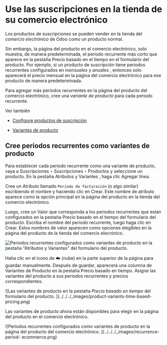 # Use las suscripciones en la tienda de su comercio electrónico

Los productos de suscripciones se pueden vender en la tienda del _comercio
electrónico_ de Odoo como un producto normal.

Sin embargo, la página del producto en el comercio electrónico, solo muestra,
de manera predeterminada, el periodo recurrente más corto que aparece en la
pestaña Precio basado en el tiempo en el formulario del producto. Por ejemplo,
si un producto de suscripción tiene periodos recurrentes configurados en
_mensuales_ y _anuales_ , entonces solo aparecerá el precio mensual en la
página del comercio electrónico para ese producto de manera predeterminada.

Para agregar más periodos recurrentes en la página del producto del comercio
electrónico, cree una _variante de producto_ para cada periodo recurrente.

Ver también

  * [Configure productos de suscripción](products.html)

  * [Variantes de producto](../sales/products_prices/products/variants.html)

## Cree periodos recurrentes como variantes de producto

Para establecer cada periodo recurrente como una variante de producto, vaya a
Suscripciones ‣ Suscripciones ‣ Productos y seleccione un producto. En la
pestaña Atributos y Variantes , haga clic Agregar línea.

Cree un Atributo llamado `Periodo de facturación` (o algo similar) escribiendo
el nombre y haciendo clic en Crear. Este nombre de atributo aparece como la
opción principal en la página del producto en la tienda del comercio
electrónico.

Luego, cree un Valor que corresponda a los periodos recurrentes que están
configurados en la pestaña Precio basado en el tiempo del formulario del
producto. Escriba el nombre del periodo recurrente, luego haga clic en Crear.
Estos nombres de valor aparecen como opciones elegibles en la página del
producto de la tienda del comercio elecrónico.

![Periodos recurrentes configurados como variantes de producto en la pestaña
"Atributos y Variantes" del formulario del
producto.](../../../_images/recurrence-period-attributes-variants.png)

Haha clic en el icono de ☁️ (nube) en la parte superior de la página para
guardar manualmente. Después de guardar, aparecerá una columna de Variantes de
Producto en la pestaña Precio basado en tiempo. Asigne las variantes del
producto a sus periodos recurrentes y precios correspondientes.

![Las variantes de producto en la pestaña *Precio basado en tiempo* del
formulario del producto. ](../../../_images/product-variants-time-based-
pricing.png)

Las variantes de producto ahora están disponibles para elegir en la página del
producto en el comercio electrónico.

![Periodos recurrentes configurados como variantes de producto en la página
del producto del comercio electrónico. ](../../../_images/recurrence-period-
ecommerce.png)

